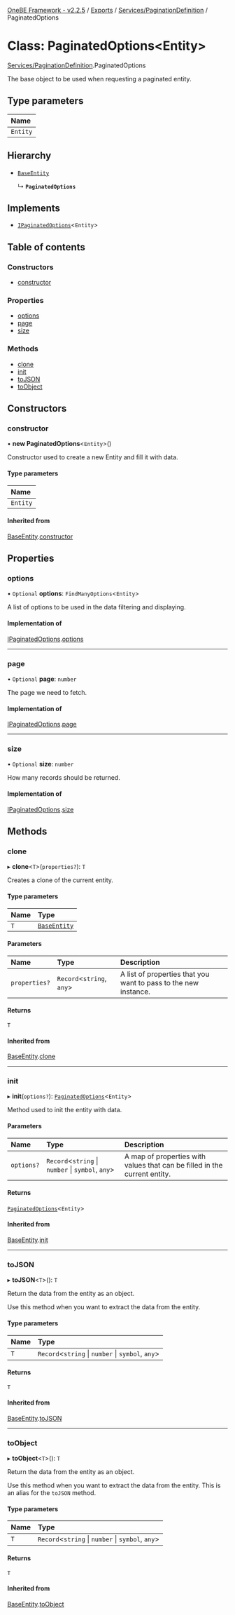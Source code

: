 [OneBE Framework - v2.2.5](../README.md) / [Exports](../modules.md) / [Services/PaginationDefinition](../modules/Services_PaginationDefinition.md) / PaginatedOptions

# Class: PaginatedOptions<Entity\>

[Services/PaginationDefinition](../modules/Services_PaginationDefinition.md).PaginatedOptions

The base object to be used when requesting a paginated entity.

## Type parameters

| Name |
| :------ |
| `Entity` |

## Hierarchy

- [`BaseEntity`](Documentation_BaseEntity.BaseEntity.md)

  ↳ **`PaginatedOptions`**

## Implements

- [`IPaginatedOptions`](../interfaces/Services_PaginationDefinition.IPaginatedOptions.md)<`Entity`\>

## Table of contents

### Constructors

- [constructor](Services_PaginationDefinition.PaginatedOptions.md#constructor)

### Properties

- [options](Services_PaginationDefinition.PaginatedOptions.md#options)
- [page](Services_PaginationDefinition.PaginatedOptions.md#page)
- [size](Services_PaginationDefinition.PaginatedOptions.md#size)

### Methods

- [clone](Services_PaginationDefinition.PaginatedOptions.md#clone)
- [init](Services_PaginationDefinition.PaginatedOptions.md#init)
- [toJSON](Services_PaginationDefinition.PaginatedOptions.md#tojson)
- [toObject](Services_PaginationDefinition.PaginatedOptions.md#toobject)

## Constructors

### constructor

• **new PaginatedOptions**<`Entity`\>()

Constructor used to create a new Entity and fill it with data.

#### Type parameters

| Name |
| :------ |
| `Entity` |

#### Inherited from

[BaseEntity](Documentation_BaseEntity.BaseEntity.md).[constructor](Documentation_BaseEntity.BaseEntity.md#constructor)

## Properties

### options

• `Optional` **options**: `FindManyOptions`<`Entity`\>

A list of options to be used in the data filtering and displaying.

#### Implementation of

[IPaginatedOptions](../interfaces/Services_PaginationDefinition.IPaginatedOptions.md).[options](../interfaces/Services_PaginationDefinition.IPaginatedOptions.md#options)

___

### page

• `Optional` **page**: `number`

The page we need to fetch.

#### Implementation of

[IPaginatedOptions](../interfaces/Services_PaginationDefinition.IPaginatedOptions.md).[page](../interfaces/Services_PaginationDefinition.IPaginatedOptions.md#page)

___

### size

• `Optional` **size**: `number`

How many records should be returned.

#### Implementation of

[IPaginatedOptions](../interfaces/Services_PaginationDefinition.IPaginatedOptions.md).[size](../interfaces/Services_PaginationDefinition.IPaginatedOptions.md#size)

## Methods

### clone

▸ **clone**<`T`\>(`properties?`): `T`

Creates a clone of the current entity.

#### Type parameters

| Name | Type |
| :------ | :------ |
| `T` | [`BaseEntity`](Documentation_BaseEntity.BaseEntity.md) |

#### Parameters

| Name | Type | Description |
| :------ | :------ | :------ |
| `properties?` | `Record`<`string`, `any`\> | A list of properties that you want to pass to the new instance. |

#### Returns

`T`

#### Inherited from

[BaseEntity](Documentation_BaseEntity.BaseEntity.md).[clone](Documentation_BaseEntity.BaseEntity.md#clone)

___

### init

▸ **init**(`options?`): [`PaginatedOptions`](Services_PaginationDefinition.PaginatedOptions.md)<`Entity`\>

Method used to init the entity with data.

#### Parameters

| Name | Type | Description |
| :------ | :------ | :------ |
| `options?` | `Record`<`string` \| `number` \| `symbol`, `any`\> | A map of properties with values that can be filled in the current entity. |

#### Returns

[`PaginatedOptions`](Services_PaginationDefinition.PaginatedOptions.md)<`Entity`\>

#### Inherited from

[BaseEntity](Documentation_BaseEntity.BaseEntity.md).[init](Documentation_BaseEntity.BaseEntity.md#init)

___

### toJSON

▸ **toJSON**<`T`\>(): `T`

Return the data from the entity as an object.

Use this method when you want to extract the data from the entity.

#### Type parameters

| Name | Type |
| :------ | :------ |
| `T` | `Record`<`string` \| `number` \| `symbol`, `any`\> |

#### Returns

`T`

#### Inherited from

[BaseEntity](Documentation_BaseEntity.BaseEntity.md).[toJSON](Documentation_BaseEntity.BaseEntity.md#tojson)

___

### toObject

▸ **toObject**<`T`\>(): `T`

Return the data from the entity as an object.

Use this method when you want to extract the data from the entity.
This is an alias for the `toJSON` method.

#### Type parameters

| Name | Type |
| :------ | :------ |
| `T` | `Record`<`string` \| `number` \| `symbol`, `any`\> |

#### Returns

`T`

#### Inherited from

[BaseEntity](Documentation_BaseEntity.BaseEntity.md).[toObject](Documentation_BaseEntity.BaseEntity.md#toobject)
